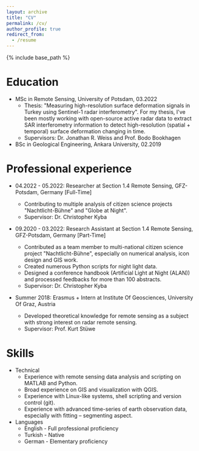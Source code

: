 ```yaml
---
layout: archive
title: "CV"
permalink: /cv/
author_profile: true
redirect_from:
  - /resume
---
```


{% include base_path %}


Education
======
* MSc in Remote Sensing, University of Potsdam, 03.2022
  * Thesis: "Measuring high-resolution surface deformation signals in Turkey using Sentinel-1 radar interferometry". For my thesis, I've been mostly working with open-source active radar data to extract SAR interferometry information to detect high-resolution (spatial + temporal) surface deformation changing in time.
  * Supervisors: Dr. Jonathan R. Weiss and Prof. Bodo Bookhagen
* BSc in Geological Engineering, Ankara University, 02.2019


Professional experience
======
* 04.2022 - 05.2022: Researcher at Section 1.4 Remote Sensing, GFZ-Potsdam, Germany [Full-Time]
  * Contributing to multiple analysis of citizen science projects "Nachtlicht-Bühne" and "Globe at Night".
  * Supervisor: Dr. Christopher Kyba

* 09.2020 - 03.2022: Research Assistant at Section 1.4 Remote Sensing, GFZ-Potsdam, Germany [Part-Time]
  * Contributed as a team member to multi-national citizen science project "Nachtlicht-Bühne", especially on numerical analysis, icon design and GIS work.
  * Created numerous Python scripts for night light data.
  * Designed a conference handbook (Artificial Light at Night (ALAN)) and processed feedbacks for more than 100 abstracts.
  * Supervisor: Dr. Christopher Kyba

* Summer 2018: Erasmus + Intern at Institute Of Geosciences, University Of Graz, Austria
  * Developed theoretical knowledge for remote sensing as a subject with strong interest on radar remote sensing.
  * Supervisor: Prof. Kurt Stüwe
  
  
Skills
======
* Technical
  * Experience with remote sensing data analysis and scripting on MATLAB and Python.
  * Broad experience on GIS and visualization with QGIS.
  * Experience with Linux-like systems, shell scripting and version control (git).
  * Experience with advanced time-series of earth observation data, especially with fitting – segmenting aspect.
* Languages
  * English - Full professional proficiency
  * Turkish - Native
  * German - Elementary proficiency